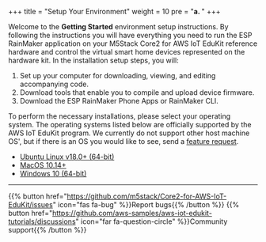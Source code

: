 +++
title = "Setup Your Environment"
weight = 10
pre = "<b>a. </b>"
+++

Welcome to the **Getting Started** environment setup instructions. By following the instructions you will have everything you need to run the ESP RainMaker application on your M5Stack Core2 for AWS IoT EduKit reference hardware and control the virtual smart home devices represented on the hardware kit. In the installation setup steps, you will:
1) Set up your computer for downloading, viewing, and editing accompanying code.
2) Download tools that enable you to compile and upload device firmware.
3) Download the ESP RainMaker Phone Apps or RainMaker CLI.

To perform the necessary installations, please select your operating system. The operating systems listed below are officially supported by the AWS IoT EduKit program. We currently do not support other host machine OS', but if there is an OS you would like to see, send a [feature request](https://github.com/aws-samples/aws-iot-edukit-tutorials/issues/new?assignees=rashedtalukder&labels=feature+request&template=feature_request.md&title=%5BFEATURE%5D).

- [Ubuntu Linux v18.0+ (64-bit)](prerequisites/linux.html)
- [MacOS 10.14+](prerequisites/macOS.html)
- [Windows 10 (64-bit)](prerequisites/Windows.html)

---
{{% button href="https://github.com/m5stack/Core2-for-AWS-IoT-EduKit/issues" icon="fas fa-bug" %}}Report bugs{{% /button %}} {{% button href="https://github.com/aws-samples/aws-iot-edukit-tutorials/discussions" icon="far fa-question-circle" %}}Community support{{% /button %}}